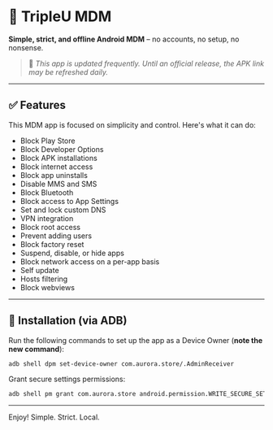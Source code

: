 
# 📱 TripleU MDM

**Simple, strict, and offline Android MDM** – no accounts, no setup, no nonsense.

> 🔄 *This app is updated frequently. Until an official release, the APK link may be refreshed daily.*

---

## ✅ Features

This MDM app is focused on simplicity and control. Here's what it can do:

* Block Play Store
* Block Developer Options
* Block APK installations
* Block internet access
* Block app uninstalls
* Disable MMS and SMS
* Block Bluetooth
* Block access to App Settings
* Set and lock custom DNS
* VPN integration
* Block root access
* Prevent adding users
* Block factory reset
* Suspend, disable, or hide apps
* Block network access on a per-app basis
* Self update
* Hosts filtering
* Block webviews
---

## 🔧 Installation (via ADB)

Run the following commands to set up the app as a Device Owner (**note the new command**):

```bash
adb shell dpm set-device-owner com.aurora.store/.AdminReceiver
```

Grant secure settings permissions:

```bash
adb shell pm grant com.aurora.store android.permission.WRITE_SECURE_SETTINGS
```

---

Enjoy!
Simple. Strict. Local.

